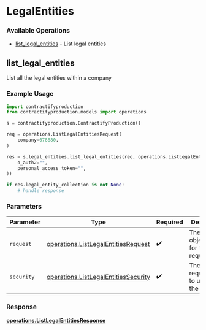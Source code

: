 # LegalEntities

### Available Operations

* [list_legal_entities](#list_legal_entities) - List legal entities

## list_legal_entities

List all the legal entities within a company

### Example Usage

```python
import contractifyproduction
from contractifyproduction.models import operations

s = contractifyproduction.ContractifyProduction()

req = operations.ListLegalEntitiesRequest(
    company=678880,
)

res = s.legal_entities.list_legal_entities(req, operations.ListLegalEntitiesSecurity(
    o_auth2="",
    personal_access_token="",
))

if res.legal_entity_collection is not None:
    # handle response
```

### Parameters

| Parameter                                                                                    | Type                                                                                         | Required                                                                                     | Description                                                                                  |
| -------------------------------------------------------------------------------------------- | -------------------------------------------------------------------------------------------- | -------------------------------------------------------------------------------------------- | -------------------------------------------------------------------------------------------- |
| `request`                                                                                    | [operations.ListLegalEntitiesRequest](../../models/operations/listlegalentitiesrequest.md)   | :heavy_check_mark:                                                                           | The request object to use for the request.                                                   |
| `security`                                                                                   | [operations.ListLegalEntitiesSecurity](../../models/operations/listlegalentitiessecurity.md) | :heavy_check_mark:                                                                           | The security requirements to use for the request.                                            |


### Response

**[operations.ListLegalEntitiesResponse](../../models/operations/listlegalentitiesresponse.md)**


